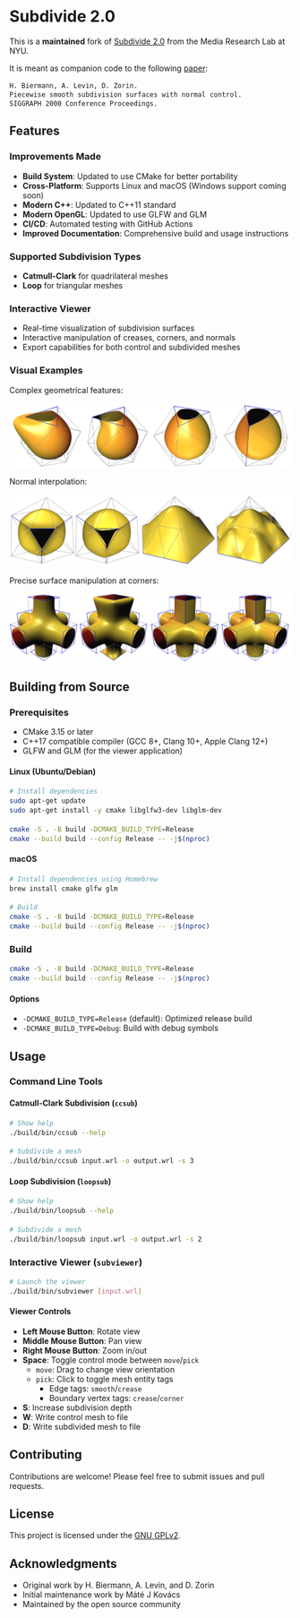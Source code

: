 # Subdivide 2.0

This is a **maintained** fork of [Subdivide 2.0](https://cs.nyu.edu/home/people/in_memoriam/biermann/subdivision) from the Media Research Lab at NYU.

It is meant as companion code to the following [paper](doc/piecewise-smooth.pdf):
```
H. Biermann, A. Levin, D. Zorin.
Piecewise smooth subdivision surfaces with normal control.
SIGGRAPH 2000 Conference Proceedings.
```

## Features

### Improvements Made

- **Build System**: Updated to use CMake for better portability
- **Cross-Platform**: Supports Linux and macOS (Windows support coming soon)
- **Modern C++**: Updated to C++11 standard
- **Modern OpenGL**: Updated to use GLFW and GLM
- **CI/CD**: Automated testing with GitHub Actions
- **Improved Documentation**: Comprehensive build and usage instructions

### Supported Subdivision Types

- **Catmull-Clark** for quadrilateral meshes
- **Loop** for triangular meshes

### Interactive Viewer

- Real-time visualization of subdivision surfaces
- Interactive manipulation of creases, corners, and normals
- Export capabilities for both control and subdivided meshes

### Visual Examples

Complex geometrical features:

![examples of complex features](doc/images/5.png)

Normal interpolation:

![normal interpolation](doc/images/6.png)

Precise surface manipulation at corners:

![surface manipulation with corners](doc/images/8.png)

## Building from Source

### Prerequisites

- CMake 3.15 or later
- C++17 compatible compiler (GCC 8+, Clang 10+, Apple Clang 12+)
- GLFW and GLM (for the viewer application)

#### Linux (Ubuntu/Debian)

```bash
# Install dependencies
sudo apt-get update
sudo apt-get install -y cmake libglfw3-dev libglm-dev

cmake -S . -B build -DCMAKE_BUILD_TYPE=Release
cmake --build build --config Release -- -j$(nproc)
```

#### macOS

```bash
# Install dependencies using Homebrew
brew install cmake glfw glm

# Build
cmake -S . -B build -DCMAKE_BUILD_TYPE=Release
cmake --build build --config Release -- -j$(nproc)
```

### Build

```bash
cmake -S . -B build -DCMAKE_BUILD_TYPE=Release
cmake --build build --config Release -- -j$(nproc)
```

#### Options

- `-DCMAKE_BUILD_TYPE=Release` (default): Optimized release build
- `-DCMAKE_BUILD_TYPE=Debug`: Build with debug symbols

## Usage

### Command Line Tools

#### Catmull-Clark Subdivision (`ccsub`)

```bash
# Show help
./build/bin/ccsub --help

# Subdivide a mesh
./build/bin/ccsub input.wrl -o output.wrl -s 3
```

#### Loop Subdivision (`loopsub`)

```bash
# Show help
./build/bin/loopsub --help

# Subdivide a mesh
./build/bin/loopsub input.wrl -o output.wrl -s 2
```

### Interactive Viewer (`subviewer`)

```bash
# Launch the viewer
./build/bin/subviewer [input.wrl]
```

#### Viewer Controls

- **Left Mouse Button**: Rotate view
- **Middle Mouse Button**: Pan view
- **Right Mouse Button**: Zoom in/out
- **Space**: Toggle control mode between `move`/`pick`
  - `move`: Drag to change view orientation
  - `pick`: Click to toggle mesh entity tags
    - Edge tags: `smooth`/`crease`
    - Boundary vertex tags: `crease`/`corner`
- **S**: Increase subdivision depth
- **W**: Write control mesh to file
- **D**: Write subdivided mesh to file

## Contributing

Contributions are welcome! Please feel free to submit issues and pull requests.

## License

This project is licensed under the [GNU GPLv2](LICENSE).

## Acknowledgments

- Original work by H. Biermann, A. Levin, and D. Zorin
- Initial maintenance work by Máté J Kovács
- Maintained by the open source community
